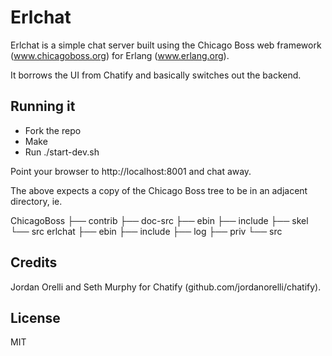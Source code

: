 Erlchat
=======

Erlchat is a simple chat server built using the Chicago Boss web
framework (www.chicagoboss.org) for Erlang (www.erlang.org).

It borrows the UI from Chatify and basically switches out the backend.

Running it
------------
* Fork the repo
* Make
* Run ./start-dev.sh

Point your browser to http://localhost:8001 and chat away.

The above expects a copy of the Chicago Boss tree to be in an adjacent
directory, ie.

  ChicagoBoss
  ├── contrib
  ├── doc-src
  ├── ebin
  ├── include
  ├── skel
  └── src
  erlchat
  ├── ebin
  ├── include
  ├── log
  ├── priv
  └── src


Credits
----------
Jordan Orelli and Seth Murphy for Chatify
(github.com/jordanorelli/chatify).

License
-------
MIT
